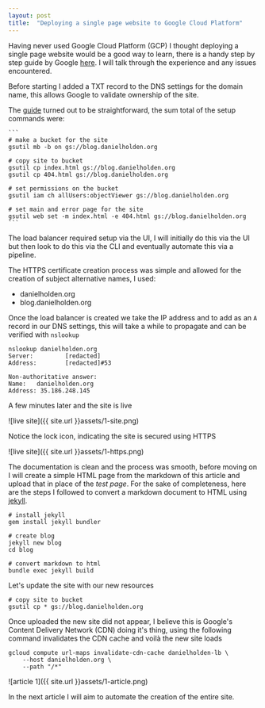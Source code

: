 ```yaml
---
layout: post
title:  "Deploying a single page website to Google Cloud Platform"
---
```


Having never used Google Cloud Platform (GCP) I thought deploying a single page website would be a good way to learn, there is a handy step by step guide by Google [here](https://cloud.google.com/storage/docs/hosting-static-website#gsutil). I will talk through the experience and any issues encountered.

Before starting I added a TXT record to the DNS settings for the domain name, this allows Google to validate ownership of the site.

The [guide](https://cloud.google.com/storage/docs/hosting-static-website#gsutil) turned out to be straightforward, the sum total of the setup commands were:

    ```
    # make a bucket for the site
    gsutil mb -b on gs://blog.danielholden.org

    # copy site to bucket
    gsutil cp index.html gs://blog.danielholden.org
    gsutil cp 404.html gs://blog.danielholden.org

    # set permissions on the bucket
    gsutil iam ch allUsers:objectViewer gs://blog.danielholden.org

    # set main and error page for the site
    gsutil web set -m index.html -e 404.html gs://blog.danielholden.org
    ```

The load balancer required setup via the UI, I will initially do this via the UI but then look to do this via the CLI and eventually automate this via a pipeline.

The HTTPS certificate creation process was simple and allowed for the creation of subject alternative names, I used:
- danielholden.org
- blog.danielholden.org

Once the load balancer is created we take the IP address and to add as an `A` record in our DNS settings, this will take a while to propagate and can be verified with `nslookup`

```
nslookup danielholden.org
Server:         [redacted]
Address:        [redacted]#53

Non-authoritative answer:
Name:   danielholden.org
Address: 35.186.248.145
```

A few minutes later and the site is live

![live site]({{ site.url }}assets/1-site.png)

Notice the lock icon, indicating the site is secured using HTTPS

![live site]({{ site.url }}assets/1-https.png)

The documentation is clean and the process was smooth, before moving on I will create a simple HTML page from the markdown of this article and upload that in place of the _test page_. For the sake of completeness, here are the steps I followed to convert a markdown document to HTML using [jekyll](https://jekyllrb.com/docs/).

```
# install jekyll
gem install jekyll bundler

# create blog
jekyll new blog
cd blog

# convert markdown to html
bundle exec jekyll build
```

Let's update the site with our new resources
```
# copy site to bucket
gsutil cp * gs://blog.danielholden.org
```

Once uploaded the new site did not appear, I believe this is Google's Content Delivery Network (CDN) doing it's thing, using the following command invalidates the CDN cache and voilà the new site loads

```
gcloud compute url-maps invalidate-cdn-cache danielholden-lb \
    --host danielholden.org \
    --path "/*"
```

![article 1]({{ site.url }}assets/1-article.png)

In the next article I will aim to automate the creation of the entire site.
